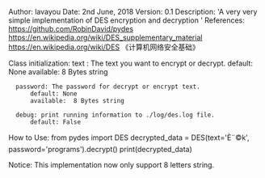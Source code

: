 Author:      lavayou
Date:        2nd June, 2018
Version:     0.1
Description: 'A very very simple implementation of DES encryption and decryption '
References:   https://github.com/RobinDavid/pydes
              https://en.wikipedia.org/wiki/DES_supplementary_material
              https://en.wikipedia.org/wiki/DES
              《计算机网络安全基础》

Class initialization:
      text : The text you want to encrypt or decrypt.
          default:    None
          available:  8 Bytes string

      password: The password for decrypt or encrypt text.
          default: None
          available:  8 Bytes string
          
      debug: print running information to ./log/des.log file.
          default: False

How to Use:
  from pydes import DES
  decrypted_data = DES(text='È¨©k', password='programs').decrypt()
  print(decrypted_data)


Notice: This implementation now only support 8 letters string.
